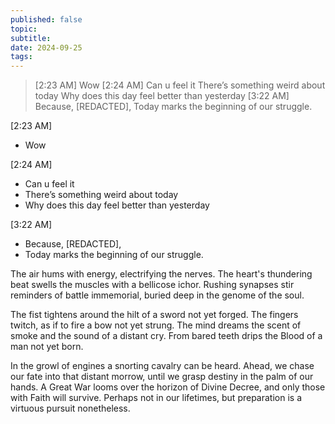 ```yaml
---
published: false
topic:
subtitle:
date: 2024-09-25
tags:
---
```

> [2:23 AM]
> Wow
> [2:24 AM]
> Can u feel it
> There’s something weird about today
> Why does this day feel better than yesterday
> [3:22 AM]
> Because, [REDACTED], 
> Today marks the beginning of our struggle. 

[2:23 AM]
- Wow

[2:24 AM]
- Can u feel it
- There’s something weird about today
- Why does this day feel better than yesterday

[3:22 AM]
- Because, [REDACTED],
- Today marks the beginning of our struggle.



The air hums with energy, electrifying the nerves. The heart's thundering beat swells the muscles with a bellicose ichor. Rushing synapses stir reminders of battle immemorial, buried deep in the genome of the soul.

The fist tightens around the hilt of a sword not yet forged. The fingers twitch, as if to fire a bow not yet strung. The mind dreams the scent of smoke and the sound of a distant cry. From bared teeth drips the Blood of a man not yet born.

In the growl of engines a snorting cavalry can be heard. 
Ahead, we chase our fate into that distant morrow, until we grasp destiny in the palm of our hands. A Great War looms over the horizon of Divine Decree, and only those with Faith will survive. Perhaps not in our lifetimes, but preparation is a virtuous pursuit nonetheless.


